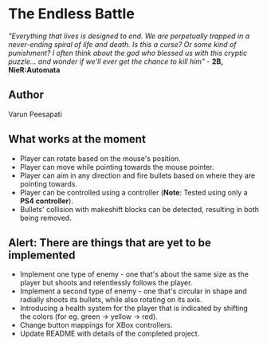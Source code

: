 # The Endless Battle

*"Everything that lives is designed to end. We are perpetually trapped in a never-ending spiral of life and death. Is this a curse? Or some kind of punishment? I often think about the god who blessed us with this cryptic puzzle... and wonder if we'll ever get the chance to kill him"* - **2B, NieR:Automata**

## Author
Varun Peesapati

## What works at the moment
* Player can rotate based on the mouse's position.
* Player can move while pointing towards the mouse pointer.
* Player can aim in any direction and fire bullets based on where they are pointing towards.
* Player can be controlled using a controller (**Note**: Tested using only a **PS4 controller**).
* Bullets' collision with makeshift blocks can be detected, resulting in both being removed.

## Alert: There are things that are yet to be implemented
* Implement one type of enemy - one that's about the same size as the player but shoots and relentlessly follows the player.
* Implement a second type of enemy - one that's circular in shape and radially shoots its bullets, while also rotating on its axis.
* Introducing a health system for the player that is indicated by shifting the colors (for eg. green &#8594; yellow &#8594; red).
* Change button mappings for XBox controllers.
* Update README with details of the completed project.
